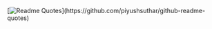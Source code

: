 [![Readme Quotes](https://quotes-github-readme.vercel.app/api?type=horizontal&theme=catppuccin&author=Azazin&#32;Kreet&quote=&#1040;&#1085;&#1075;&#1091;&#1083;&#1103;&#1088;&#32;&#1101;&#1085;&#1074;&#1077;&#1083;&#1086;&#1091;&#1087;&#41;&#41;&#41;&#41;&#41;&#41;&#41;&#41;&#41;&#41;&#41;&#41;)](https://github.com/piyushsuthar/github-readme-quotes)
